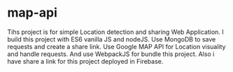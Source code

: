 # map-api

 Tihs project is for simple Location detection and sharing Web Application.
 I build this project with ES6 vanilla JS and nodeJS. Use MongoDB to save requests and create a share link.
 Use Google MAP API for Location visuality and handle requests. And use WebpackJS for bundle this project.
 Also i have share a link for this project deployed in Firebase.
